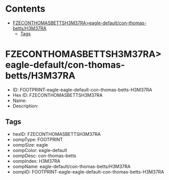 



Contents
========

* [FZECONTHOMASBETTSH3M37RA>eagle-default/con-thomas-betts/H3M37RA](#fzeconthomasbettsh3m37raeagle-defaultcon-thomas-bettsh3m37ra)
	* [Tags](#tags)

# FZECONTHOMASBETTSH3M37RA>eagle-default/con-thomas-betts/H3M37RA

- ID: FOOTPRINT-eagle-eagle-default-con-thomas-betts-H3M37RA
- Hex ID: FZECONTHOMASBETTSH3M37RA
- Name: 
- Description: 

## Tags

- hexID: FZECONTHOMASBETTSH3M37RA
- oompType: FOOTPRINT
- oompSize: eagle
- oompColor: eagle-default
- oompDesc: con-thomas-betts
- oompIndex: H3M37RA
- oompName: eagle-default/con-thomas-betts/H3M37RA
- oompID: FOOTPRINT-eagle-eagle-default-con-thomas-betts-H3M37RA
